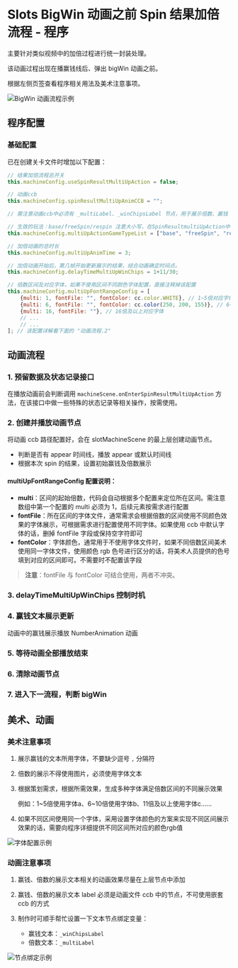 # Slots BigWin 动画之前 Spin 结果加倍流程 - 程序

主要针对类似视频中的加倍过程进行统一封装处理。

该动画过程出现在播赢钱线后、弹出 bigWin 动画之前。

根据左侧页签查看程序相关用法及美术注意事项。

![BigWin 动画流程示例](http://localhost:5173/WTC-Docs/assets/1760346210618_b5dab9d3.gif)

## 程序配置

### 基础配置

已在创建关卡文件时增加以下配置：

```javascript
// 结果加倍流程总开关
this.machineConfig.useSpinResultMultiUpAction = false;

// 动画ccb
this.machineConfig.spinResultMultiUpAnimCCB = "";

// 需注意动画ccb中必须有 _multiLabel、_winChipsLabel 节点，用于展示倍数、赢钱

// 生效的玩法：base/freeSpin/respin 注意大小写，在SpinResultmultiUpAction中判断
this.machineConfig.multiUpActionGameTypeList = ["base", "freeSpin", "respin"];

// 加倍动画的总时长
this.machineConfig.multiUpAnimTime = 3;

// 加倍动画开始后，第几帧开始更新展示的结果，结合动画确定时间点。
this.machineConfig.delayTimeMultiUpWinChips = 1+11/30;

// 倍数区间及对应字体，如果不使用区间不同颜色字体配置，直接注释掉该配置
this.machineConfig.multiUpFontRangeConfig = [
    {multi: 1, fontFile: "", fontColor: cc.color.WHITE}, // 1~5倍对应字体文件
    {multi: 6, fontFile: "", fontColor: cc.color(250, 200, 155)}, // 6~15倍对应字体文件
    {multi: 16, fontFile: ""}, // 16倍及以上对应字体
    // ...
    // ...
]; // 该配置详解看下面的 "动画流程.2"
```

## 动画流程

### 1. 预留数据及状态记录接口

在播放动画前会判断调用 `machineScene.onEnterSpinResultMultiUpAction` 方法，在该接口中做一些特殊的状态记录等相关操作，按需使用。

### 2. 创建并播放动画节点

将动画 ccb 路径配置好，会在 slotMachineScene 的最上层创建动画节点。

- 判断是否有 appear 时间线，播放 appear 或默认时间线
- 根据本次 spin 的结果，设置初始赢钱及倍数展示

#### multiUpFontRangeConfig 配置说明：

- **multi**：区间的起始倍数，代码会自动根据多个配置来定位所在区间。需注意数组中第一个配置的 multi 必须为 1，后续元素按需求进行配置
- **fontFile**：所在区间的字体文件，通常需求会根据倍数的区间使用不同颜色效果的字体展示，可根据需求进行配置使用不同字体。如果使用 ccb 中默认字体的话，删掉 fontFile 字段或保持空字符即可
- **fontColor**：字体颜色，通常用于不使用字体文件时，如果不同倍数区间美术使用同一字体文件，使用颜色 rgb 色号进行区分的话，将美术人员提供的色号填到对应的区间即可。不需要时不配置该字段

> **注意**：fontFile 与 fontColor 可结合使用，两者不冲突。

### 3. delayTimeMultiUpWinChips 控制时机

### 4. 赢钱文本展示更新

动画中的赢钱展示播放 NumberAnimation 动画

### 5. 等待动画全部播放结束

### 6. 清除动画节点

### 7. 进入下一流程，判断 bigWin

## 美术、动画

### 美术注意事项

1. 展示赢钱的文本所用字体，不要缺少逗号 `,` 分隔符

2. 倍数的展示不得使用图片，必须使用字体文本

3. 根据策划需求，根据所需效果，生成多种字体满足倍数区间的不同展示效果

   例如：1~5倍使用字体a、6~10倍使用字体b、11倍及以上使用字体c......

4. 如果不同区间使用同一个字体，采用设置字体颜色的方案来实现不同区间展示效果的话，需要向程序详细提供不同区间所对应的颜色rgb值

![字体配置示例](http://localhost:5173/WTC-Docs/assets/1760346210615_7163febf.png)

### 动画注意事项

1. 赢钱、倍数的展示文本相关的动画效果尽量在上层节点中添加

2. 赢钱、倍数的展示文本 label 必须是动画文件 ccb 中的节点，不可使用嵌套 ccb 的方式

3. 制作时可顺手帮忙设置一下文本节点绑定变量：
   - 赢钱文本：`_winChipsLabel`
   - 倍数文本：`_multiLabel`

![节点绑定示例](http://localhost:5173/WTC-Docs/assets/1760346210616_05b05e2d.png)